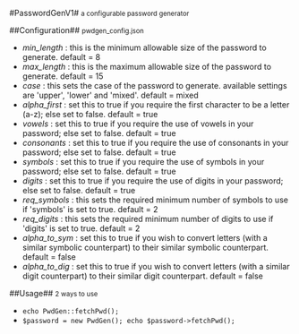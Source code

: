 #PasswordGenV1#
<small>a configurable password generator</small>

##Configuration##
<small>pwdgen_config.json</small>

*  *min_length* : this is the minimum allowable size of the password to generate. default = 8
*  *max_length* : this is the maximum allowable size of the password to generate. default = 15
*  *case* : this sets the case of the password to generate. available settings are 'upper', 'lower' and 'mixed'. default = mixed
*  *alpha_first* : set this to true if you require the first character to be a letter (a-z); else set to false. default = true
*  *vowels* : set this to true if you require the use of vowels in your password; else set to false. default = true
*  *consonants* : set this to true if you require the use of consonants in your password; else set to false. default = true
*  *symbols* : set this to true if you require the use of symbols in your password; else set to false. default = true
*  *digits* : set this to true if you require the use of digits in your password; else set to false. default = true
*  *req_symbols* : this sets the required minimum number of symbols to use if 'symbols' is set to true. default = 2
*  *req_digits* : this sets the required minimum number of digits to use if 'digits' is set to true. default = 2
*  *alpha_to_sym* : set this to true if you wish to convert letters (with a similar symbolic counterpart) to their similar symbolic counterpart. default = false
*  *alpha_to_dig* : set this to true if you wish to convert letters (with a similar digit counterpart) to their similar digit counterpart. default = false

##Usage##
<small>2 ways to use</small>

*  ``echo PwdGen::fetchPwd();``
*  ``$password = new PwdGen();
echo $password->fetchPwd();``